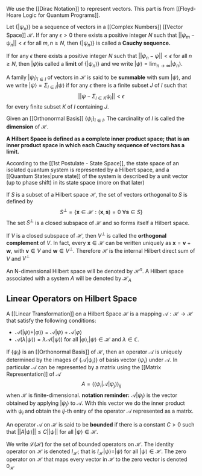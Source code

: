 We use the [[Dirac Notation]] to represent vectors.
This part is from [[Floyd-Hoare Logic for Quantum Programs]]. 

Let $\{|\psi_n\rangle\}$ be a sequence of vectors in a [[Complex Numbers]] [[Vector Space]] $\mathcal{H}$. 
If for any $\epsilon > 0$ there exists a positive integer $N$ such that $||\psi_m - \psi_n|| < \epsilon$ for all $m,n \geq N$, then $\{|\psi_n\rangle\}$ is called a **Cauchy sequence.**

If for any $\epsilon$ there exists a positive integer $N$ such that $||\psi_n - \psi|| < \epsilon$ for all $n \geq N$, then $|\psi\rangle$is called a **limit** of $\{|\psi_n\rangle\}$ and we write $|\psi\rangle = \text{lim}_{n\rightarrow\infty} |\psi_n\rangle$.

A family ${|\psi_i\rangle}_{i\in I}$ of vectors in $\mathcal{H}$ is said to be **summable** with sum $|\psi\rangle$, and we write $|\psi\rangle = \Sigma_{i\in I}|\psi\rangle$ if for any $\epsilon$ there is a finite subset $J$ of $I$ such that $$||\psi - \Sigma_{i\in K}\psi_i|| < \epsilon$$ for every finite subset $K$ of $I$ containing $J$. 

Given an [[Orthonormal Basis]] $\{\psi_i\}_{i\in I}$. The cardinality of $I$ is called the **dimension** of $\mathcal{H}$.

**A Hilbert Space is defined as a complete inner product space; that is an inner product space in which each Cauchy sequence of vectors has a limit.** 

According to the [[1st Postulate - State Space]], the state space of an isolated quantum system is represented by a Hilbert space, and a [[Quantum States|pure state]] of the system is described by a unit vector (up to phase shift) in its state space (more on that later)

If $S$ is a subset of a Hilbert space $\mathcal{H}$, the set of vectors orthogonal to $S$ is defined by
$$S^\bot = \{\mathbf{x} \in \mathcal{H} : (\mathbf{x}, \mathbf{s}) = 0\ \forall  \mathbf{s} \in S\}$$
The set $S^\bot$ is a closed subspace of $\mathcal{H}$ and so forms itself a Hilbert space. 

If $V$ is a closed subspace of $\mathcal{H}$, then $V^\bot$ is called the **orthogonal complement** of $V$. 
In fact, every $\mathbf{x} \in \mathcal{H}$ can be written uniquely as $\mathbf{x} = \mathbf{v}+\mathbf{w}$, with $\mathbf{v} \in V$ and $\mathbf{w} \in V^\bot$. 
Therefore $\mathcal{H}$ is the internal Hilbert direct sum of $V$ and $V^\bot$ 

An N-dimensional Hilbert space will be denoted by $\mathcal{H}^n$. 
A Hilbert space associated with a system $A$ will be denoted by $\mathcal{H}_A$  


## Linear Operators on Hilbert Space
A [[Linear Transformation]] on a Hilbert Space $\mathcal{H}$ is a mapping $\mathcal{A}:\mathcal{H}\rightarrow\mathcal{H}$ that satisfy the following conditions: 
- $\mathcal{A}(|\psi\rangle + |\varphi\rangle)=\mathcal{A}|\psi\rangle + \mathcal{A}|\varphi\rangle$ 
- $\mathcal{A}(\lambda|\psi\rangle)= \lambda\mathcal{A}(|\psi\rangle)$ 
for all $|\varphi\rangle, |\psi\rangle \in \mathcal{H}$ and $\lambda \in \mathbb{C}$. 

If $\{\psi_i\}$ is an [[Orthonormal Basis]] of $\mathcal{H}$, then an operator $\mathcal{A}$ is uniquely determined by the images of $\{\mathcal{A}|\psi_i\rangle\}$ of basis vector $\{\psi_i\}$ under $\mathcal{A}$. 
In particular $\mathcal{A}$ can be represented by a matrix using the [[Matrix Representation]] of $\mathcal{A}$ $$A = (\langle\psi_i|\mathcal{A}|\psi_j\rangle)_{ij}$$when $\mathcal{H}$ is finite-dimensional. 
**notation reminder:** $\mathcal{A}|\psi_j\rangle$ is the vector obtained by applying $|\psi_j\rangle$ to $\mathcal{A}$. With this vector we do the inner product with $\psi_i$ and obtain the $ij$-th entry of the operator $\mathcal{A}$ represented as a matrix.

An operator $\mathcal{A}$ on $\mathcal{H}$ is said to be **bounded** if there is a constant $C>0$ such that $||A|\psi\rangle|| \leq C||\psi||$ for all $|\psi\rangle \in \mathcal{H}$.

We write $\mathcal{L}(\mathcal{H})$ for the set of bounded operators on $\mathcal{H}$.
The identity operator on $\mathcal{H}$ is denoted $I_\mathcal{H}$; that is $I_\mathcal{H}|\psi\rangle = |\psi\rangle$ for all $|\psi\rangle \in \mathcal{H}$. 
The zero operator on $\mathcal{H}$ that maps every vector in $\mathcal{H}$ to the zero vector is denoted $0_\mathcal{H}$